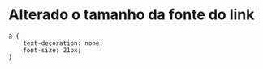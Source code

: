 # Alterado o tamanho da fonte do link

```
a {
    text-decoration: none;
    font-size: 21px;
}
```